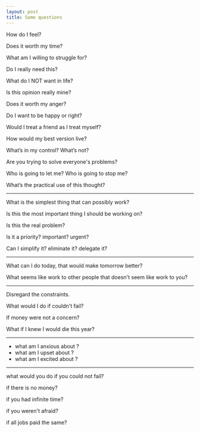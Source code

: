 ```yaml
---
layout: post
title: Some questions  
---
```


How do I feel?

Does it worth my time?

What am I willing to struggle for?

Do I really need this? 

What do I NOT want in life?

Is this opinion really mine?

Does it worth my anger?

Do I want to be happy or right?

Would I treat a friend as I treat myself?

How would my best version live? 

What’s in my control? What’s not?

Are you trying to solve everyone's problems?

Who is going to let me? Who is going to stop me?

What’s the practical use of this thought?

---

What is the simplest thing that can possibly work?

Is this the most important thing I should be working on?

Is this the real problem?

Is it a priority? important? urgent?

Can I simplify it? eliminate it? delegate it?

---

What can I do today, that would make tomorrow better?

What seems like work to other people that doesn't seem like work to you?

---

Disregard the constraints. 

What would I do if couldn't fail? 

If money were not a concern?

What if I knew I would die this year? 

---

* what am I anxious about ? 
* what am I upset about ? 
* what am I excited about ? 

---

what would you do if you could not fail?

if there is no money?

if you had infinite time? 

if you weren't afraid?

if all jobs paid the same?
